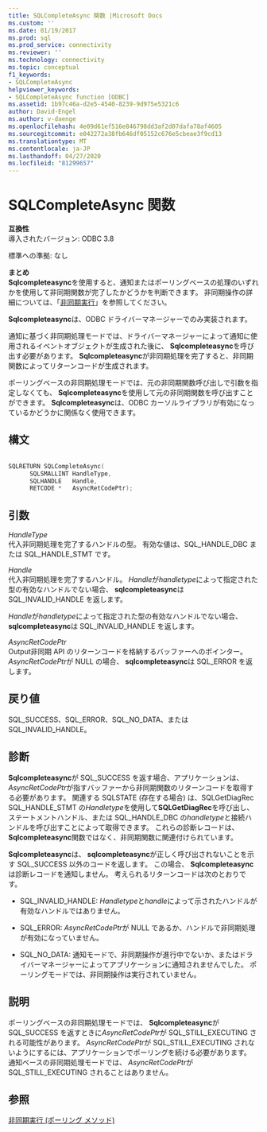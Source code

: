 ```yaml
---
title: SQLCompleteAsync 関数 |Microsoft Docs
ms.custom: ''
ms.date: 01/19/2017
ms.prod: sql
ms.prod_service: connectivity
ms.reviewer: ''
ms.technology: connectivity
ms.topic: conceptual
f1_keywords:
- SQLCompleteAsync
helpviewer_keywords:
- SQLCompleteAsync function [ODBC]
ms.assetid: 1b97c46a-d2e5-4540-8239-9d975e5321c6
author: David-Engel
ms.author: v-daenge
ms.openlocfilehash: 4e09d61ef516e846798dd3af2d07dafa78af4605
ms.sourcegitcommit: e042272a38fb646df05152c676e5cbeae3f9cd13
ms.translationtype: MT
ms.contentlocale: ja-JP
ms.lasthandoff: 04/27/2020
ms.locfileid: "81299657"
---
```

# <a name="sqlcompleteasync-function"></a>SQLCompleteAsync 関数
**互換性**  
 導入されたバージョン: ODBC 3.8  
  
 標準への準拠: なし  
  
 **まとめ**  
 **Sqlcompleteasync**を使用すると、通知またはポーリングベースの処理のいずれかを使用して非同期関数が完了したかどうかを判断できます。 非同期操作の詳細については、「[非同期実行](../../../odbc/reference/develop-app/asynchronous-execution.md)」を参照してください。  
  
 **Sqlcompleteasync**は、ODBC ドライバーマネージャーでのみ実装されます。  
  
 通知に基づく非同期処理モードでは、ドライバーマネージャーによって通知に使用されるイベントオブジェクトが生成された後に、 **Sqlcompleteasync**を呼び出す必要があります。 **Sqlcompleteasync**が非同期処理を完了すると、非同期関数によってリターンコードが生成されます。  
  
 ポーリングベースの非同期処理モードでは、元の非同期関数呼び出しで引数を指定しなくても、 **Sqlcompleteasync**を使用して元の非同期関数を呼び出すことができます。 **Sqlcompleteasync**は、ODBC カーソルライブラリが有効になっているかどうかに関係なく使用できます。  
  
## <a name="syntax"></a>構文  
  
```cpp  
  
SQLRETURN SQLCompleteAsync(  
      SQLSMALLINT HandleType,  
      SQLHANDLE   Handle,  
      RETCODE *   AsyncRetCodePtr);  
```  
  
## <a name="arguments"></a>引数  
 *HandleType*  
 代入非同期処理を完了するハンドルの型。 有効な値は、SQL_HANDLE_DBC または SQL_HANDLE_STMT です。  
  
 *Handle*  
 代入非同期処理を完了するハンドル。 *Handle*が*handletype*によって指定された型の有効なハンドルでない場合、 **sqlcompleteasync**は SQL_INVALID_HANDLE を返します。  
  
 *Handle*が*handletype*によって指定された型の有効なハンドルでない場合、 **sqlcompleteasync**は SQL_INVALID_HANDLE を返します。  
  
 *AsyncRetCodePtr*  
 Output非同期 API のリターンコードを格納するバッファーへのポインター。 *AsyncRetCodePtr*が NULL の場合、 **sqlcompleteasync**は SQL_ERROR を返します。  
  
## <a name="returns"></a>戻り値  
 SQL_SUCCESS、SQL_ERROR、SQL_NO_DATA、または SQL_INVALID_HANDLE。  
  
## <a name="diagnostics"></a>診断  
 **Sqlcompleteasync**が SQL_SUCCESS を返す場合、アプリケーションは、 *AsyncRetCodePtr*が指すバッファーから非同期関数のリターンコードを取得する必要があります。 関連する SQLSTATE (存在する場合) は、SQLGetDiagRec SQL_HANDLE_STMT の*Handletype*を使用して**SQLGetDiagRec**を呼び出し、ステートメントハンドル、または SQL_HANDLE_DBC の*handletype*と接続ハンドルを呼び出すことによって取得できます。 これらの診断レコードは、 **Sqlcompleteasync**関数ではなく、非同期関数に関連付けられています。  
  
 **Sqlcompleteasync**は、 **sqlcompleteasync**が正しく呼び出されないことを示す SQL_SUCCESS 以外のコードを返します。 この場合、 **Sqlcompleteasync**は診断レコードを通知しません。 考えられるリターンコードは次のとおりです。  
  
-   SQL_INVALID_HANDLE: *Handletype*と*handle*によって示されたハンドルが有効なハンドルではありません。  
  
-   SQL_ERROR: *AsyncRetCodePtr*が NULL であるか、ハンドルで非同期処理が有効になっていません。  
  
-   SQL_NO_DATA: 通知モードで、非同期操作が進行中でないか、またはドライバーマネージャーによってアプリケーションに通知されませんでした。 ポーリングモードでは、非同期操作は実行されていません。  
  
## <a name="comments"></a>説明  
 ポーリングベースの非同期処理モードでは、 **Sqlcompleteasync**が SQL_SUCCESS を返すときに*AsyncRetCodePtr*が SQL_STILL_EXECUTING される可能性があります。 *AsyncRetCodePtr*が SQL_STILL_EXECUTING されないようにするには、アプリケーションでポーリングを続ける必要があります。 通知ベースの非同期処理モードでは、 *AsyncRetCodePtr*が SQL_STILL_EXECUTING されることはありません。  
  
## <a name="see-also"></a>参照  
 [非同期実行 (ポーリング メソッド)](../../../odbc/reference/develop-app/asynchronous-execution-polling-method.md)
